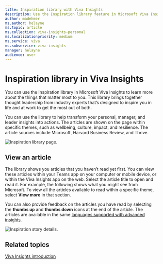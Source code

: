 ```yaml
---
title: Inspiration library with Viva Insights 
description: Use the Inspiration library feature in Microsoft Viva Insights
author: madehmer
ms.author: helayne
ms.topic: article
ms.collection: viva-insights-personal
ms.localizationpriority: medium 
ms.service: viva
ms.subservice: viva-insights
manager: helayne
audience: user
---
```


# Inspiration library in Viva Insights

You can use the Inspiration library in Microsoft Viva Insights to learn more about the things that matter most to you. This library brings together thought leadership from industry experts that’s designed to inspire you in life and at work to get the most out of both.

You can use the library to help transform your personal, manager, and leader insights into actions. The articles are shown on the page within specific themes, such as wellbeing, culture, impact, and resilience. The article sources include Microsoft, Harvard Business Review, and Thrive.

![Inspiration library page.](Images/inspire.png)

## View an article

The library shows you articles that you haven’t read yet first. You can view these articles within your Teams app on your computer or mobile device, or within the Viva Insights app on the web. Select the article title to open and read it. For example, the following shows what you might see from Microsoft. To view all the articles available to read within a specific theme, select **View more** in that section.

You can also provide feedback on the articles you have read by selecting the **thumbs up** and **thumbs down** icons at the end of the article. The articles are available in the same [languages supported with advanced insights](../../advanced/reference/supported-langugages.md).

![Inspiration story details.](Images/inspire-2.png)

## Related topics

[Viva Insights introduction](viva-teams-app.md)
